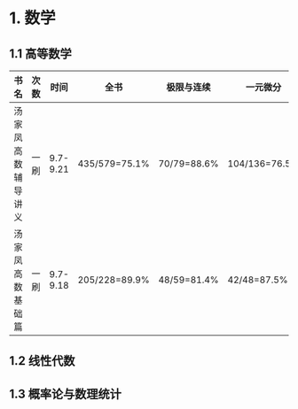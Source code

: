 # 1. 数学

## 1.1 高等数学

<div class="acc-table">

| 书名 | 次数 | 时间 | 全书 | 极限与连续 | 一元微分 | 多元微分 | 微分方程 | 一元积分 | 多元积分 | 曲线曲面积分 | 无穷级数 | 空间解析几何 |
| --- | --- | --- | --- | --- | --- | --- | --- | --- | --- | --- | --- | --- |
| 汤家凤高数辅导讲义 | 一刷 | 9.7-9.21 | 435/579=75.1% | 70/79=88.6% | 104/136=76.5% | 44/51=86.3% | 35/47=74.5% | 67/101=66.3% | 37/52=71.2% | 33/40=82.5% | 31/59=52.5% | 14/14=100% |
| 汤家凤高数基础篇 | 一刷 | 9.7-9.18 | 205/228=89.9% | 48/59=81.4% | 42/48=87.5% | 29/29=100% | 23/24=95.8% | 51/56=91.1% | 12/12=100% | - | - | - |

</div>


## 1.2 线性代数

## 1.3 概率论与数理统计

